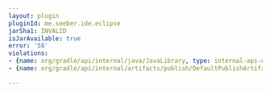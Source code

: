 ```yaml
---
layout: plugin
pluginId: me.seeber.ide.eclipse
jarSha1: INVALID
isJarAvailable: true
error: '58'
violations:
- {name: org/gradle/api/internal/java/JavaLibrary, type: internal-api-usage}
- {name: org/gradle/api/internal/artifacts/publish/DefaultPublishArtifact, type: internal-api-usage}

---
```

